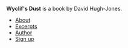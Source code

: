 
**Wyclif's Dust** is a book by David Hugh-Jones.

* [About](about.md)
* [Excerpts](excerpts.md)
* [Author](author.md)
* [Sign up](signup.md)
